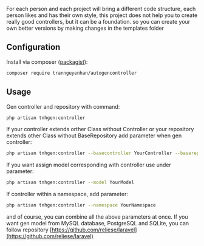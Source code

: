 For each person and each project will bring a different code structure, each person likes and has their own style, this project does not help you to create really good controllers, but it can be a foundation. so you can create your own better versions by making changes in the templates folder

## Configuration

Install via composer ([packagist](https://packagist.org/packages/trannguyenhan/autogencontroller)): 

```bash
composer require trannguyenhan/autogencontroller
```

## Usage

Gen controller and repository with command: 

```bash
php artisan tnhgen:controller
```

If your controller extends orther Class without Controller or your repository extends other Class without BaseRepository add parameter when gen controller:

```bash
php artisan tnhgen:controller --basecontroller YourController --baserepository YourRepository
```

If you want assign model corresponding with controller use under parameter: 

```bash
php artisan tnhgen:controller --model YourModel
```

If controller within a namespace, add parameter: 

```bash
php artisan tnhgen:controller --namespace YourNamespace
```

and of course, you can combine all the above parameters at once. If you want gen model from MySQL database, PostgreSQL and SQLite, you can follow repository [https://github.com/reliese/laravel](https://github.com/reliese/laravel)
